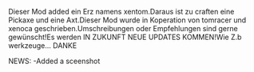Dieser Mod added ein Erz namens xentom.Daraus ist zu craften eine Pickaxe und eine Axt.Dieser Mod wurde in Koperation von tomracer und xenoca geschrieben.Umschreibungen oder Empfehlungen sind gerne gewünscht!Es werden IN ZUKUNFT NEUE UPDATES KOMMEN!Wie Z.b werkzeuge...
DANKE

NEWS:
-Added a sceenshot
